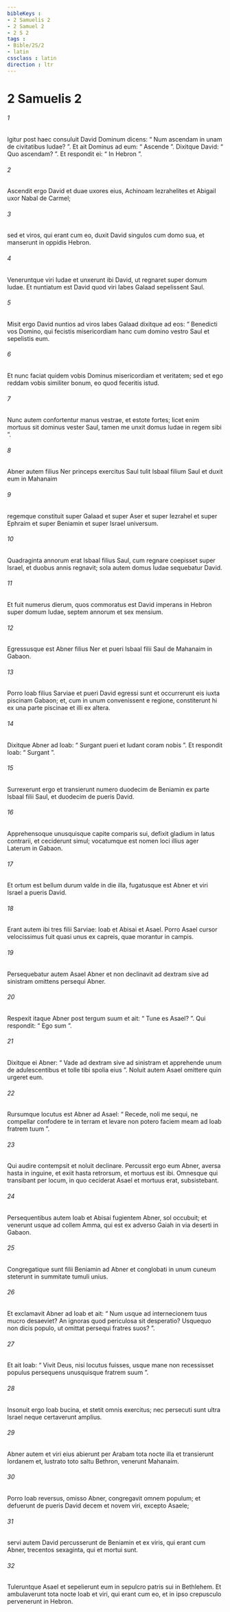 ```yaml
---
bibleKeys : 
- 2 Samuelis 2
- 2 Samuel 2
- 2 S 2
tags : 
- Bible/2S/2
- latin
cssclass : latin
direction : ltr
---
```


# 2 Samuelis 2

###### 1
Igitur post haec consuluit David Dominum dicens: “ Num ascendam in unam de civitatibus Iudae? ”. Et ait Dominus ad eum: “ Ascende ”. Dixitque David: “ Quo ascendam? ”. Et respondit ei: “ In Hebron ”. 
###### 2
Ascendit ergo David et duae uxores eius, Achinoam Iezrahelites et Abigail uxor Nabal de Carmel; 
###### 3
sed et viros, qui erant cum eo, duxit David singulos cum domo sua, et manserunt in oppidis Hebron. 
###### 4
Veneruntque viri Iudae et unxerunt ibi David, ut regnaret super domum Iudae. Et nuntiatum est David quod viri Iabes Galaad sepelissent Saul. 
###### 5
Misit ergo David nuntios ad viros Iabes Galaad dixitque ad eos: “ Benedicti vos Domino, qui fecistis misericordiam hanc cum domino vestro Saul et sepelistis eum. 
###### 6
Et nunc faciat quidem vobis Dominus misericordiam et veritatem; sed et ego reddam vobis similiter bonum, eo quod feceritis istud. 
###### 7
Nunc autem confortentur manus vestrae, et estote fortes; licet enim mortuus sit dominus vester Saul, tamen me unxit domus Iudae in regem sibi ”.
###### 8
Abner autem filius Ner princeps exercitus Saul tulit Isbaal filium Saul et duxit eum in Mahanaim 
###### 9
regemque constituit super Galaad et super Aser et super Iezrahel et super Ephraim et super Beniamin et super Israel universum. 
###### 10
Quadraginta annorum erat Isbaal filius Saul, cum regnare coepisset super Israel, et duobus annis regnavit; sola autem domus Iudae sequebatur David. 
###### 11
Et fuit numerus dierum, quos commoratus est David imperans in Hebron super domum Iudae, septem annorum et sex mensium.
###### 12
Egressusque est Abner filius Ner et pueri Isbaal filii Saul de Mahanaim in Gabaon. 
###### 13
Porro Ioab filius Sarviae et pueri David egressi sunt et occurrerunt eis iuxta piscinam Gabaon; et, cum in unum convenissent e regione, constiterunt hi ex una parte piscinae et illi ex altera. 
###### 14
Dixitque Abner ad Ioab: “ Surgant pueri et ludant coram nobis ”. Et respondit Ioab: “ Surgant ”. 
###### 15
Surrexerunt ergo et transierunt numero duodecim de Beniamin ex parte Isbaal filii Saul, et duodecim de pueris David. 
###### 16
Apprehensoque unusquisque capite comparis sui, defixit gladium in latus contrarii, et ceciderunt simul; vocatumque est nomen loci illius ager Laterum in Gabaon.
###### 17
Et ortum est bellum durum valde in die illa, fugatusque est Abner et viri Israel a pueris David. 
###### 18
Erant autem ibi tres filii Sarviae: Ioab et Abisai et Asael. Porro Asael cursor velocissimus fuit quasi unus ex capreis, quae morantur in campis. 
###### 19
Persequebatur autem Asael Abner et non declinavit ad dextram sive ad sinistram omittens persequi Abner. 
###### 20
Respexit itaque Abner post tergum suum et ait: “ Tune es Asael? ”. Qui respondit: “ Ego sum ”. 
###### 21
Dixitque ei Abner: “ Vade ad dextram sive ad sinistram et apprehende unum de adulescentibus et tolle tibi spolia eius ”. Noluit autem Asael omittere quin urgeret eum. 
###### 22
Rursumque locutus est Abner ad Asael: “ Recede, noli me sequi, ne compellar confodere te in terram et levare non potero faciem meam ad Ioab fratrem tuum ”. 
###### 23
Qui audire contempsit et noluit declinare. Percussit ergo eum Abner, aversa hasta in inguine, et exiit hasta retrorsum, et mortuus est ibi. Omnesque qui transibant per locum, in quo ceciderat Asael et mortuus erat, subsistebant.
###### 24
Persequentibus autem Ioab et Abisai fugientem Abner, sol occubuit; et venerunt usque ad collem Amma, qui est ex adverso Gaiah in via deserti in Gabaon. 
###### 25
Congregatique sunt filii Beniamin ad Abner et conglobati in unum cuneum steterunt in summitate tumuli unius. 
###### 26
Et exclamavit Abner ad Ioab et ait: “ Num usque ad internecionem tuus mucro desaeviet? An ignoras quod periculosa sit desperatio? Usquequo non dicis populo, ut omittat persequi fratres suos? ”. 
###### 27
Et ait Ioab: “ Vivit Deus, nisi locutus fuisses, usque mane non recessisset populus persequens unusquisque fratrem suum ”. 
###### 28
Insonuit ergo Ioab bucina, et stetit omnis exercitus; nec persecuti sunt ultra Israel neque certaverunt amplius. 
###### 29
Abner autem et viri eius abierunt per Arabam tota nocte illa et transierunt Iordanem et, lustrato toto saltu Bethron, venerunt Mahanaim. 
###### 30
Porro Ioab reversus, omisso Abner, congregavit omnem populum; et defuerunt de pueris David decem et novem viri, excepto Asaele; 
###### 31
servi autem David percusserunt de Beniamin et ex viris, qui erant cum Abner, trecentos sexaginta, qui et mortui sunt. 
###### 32
Tuleruntque Asael et sepelierunt eum in sepulcro patris sui in Bethlehem. Et ambulaverunt tota nocte Ioab et viri, qui erant cum eo, et in ipso crepusculo pervenerunt in Hebron.
